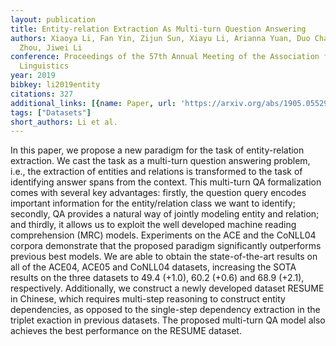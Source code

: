 ```yaml
---
layout: publication
title: Entity-relation Extraction As Multi-turn Question Answering
authors: Xiaoya Li, Fan Yin, Zijun Sun, Xiayu Li, Arianna Yuan, Duo Chai, Mingxin
  Zhou, Jiwei Li
conference: Proceedings of the 57th Annual Meeting of the Association for Computational
  Linguistics
year: 2019
bibkey: li2019entity
citations: 327
additional_links: [{name: Paper, url: 'https://arxiv.org/abs/1905.05529'}]
tags: ["Datasets"]
short_authors: Li et al.
---
```

In this paper, we propose a new paradigm for the task of entity-relation
extraction. We cast the task as a multi-turn question answering problem, i.e.,
the extraction of entities and relations is transformed to the task of
identifying answer spans from the context. This multi-turn QA formalization
comes with several key advantages: firstly, the question query encodes
important information for the entity/relation class we want to identify;
secondly, QA provides a natural way of jointly modeling entity and relation;
and thirdly, it allows us to exploit the well developed machine reading
comprehension (MRC) models. Experiments on the ACE and the CoNLL04 corpora
demonstrate that the proposed paradigm significantly outperforms previous best
models. We are able to obtain the state-of-the-art results on all of the ACE04,
ACE05 and CoNLL04 datasets, increasing the SOTA results on the three datasets
to 49.4 (+1.0), 60.2 (+0.6) and 68.9 (+2.1), respectively. Additionally, we
construct a newly developed dataset RESUME in Chinese, which requires
multi-step reasoning to construct entity dependencies, as opposed to the
single-step dependency extraction in the triplet exaction in previous datasets.
The proposed multi-turn QA model also achieves the best performance on the
RESUME dataset.